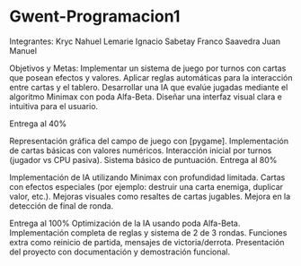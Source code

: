 # Gwent-Programacion1

Integrantes:
Kryc Nahuel
Lemarie Ignacio
Sabetay Franco
Saavedra Juan Manuel


Objetivos y Metas:
Implementar un sistema de juego por turnos con cartas que posean efectos y valores.
Aplicar reglas automáticas para la interacción entre cartas y el tablero.
Desarrollar una IA que evalúe jugadas mediante el algoritmo Minimax con poda Alfa-Beta.
Diseñar una interfaz visual clara e intuitiva para el usuario.


Entrega al 40%

Representación gráfica del campo de juego con [pygame].
Implementación de cartas básicas con valores numéricos.
Interacción inicial por turnos (jugador vs CPU pasiva).
Sistema básico de puntuación.
Entrega al 80%

Implementación de IA utilizando Minimax con profundidad limitada.
Cartas con efectos especiales (por ejemplo: destruir una carta enemiga, duplicar valor, etc.).
Mejoras visuales como resaltes de cartas jugables.
Mejora en la detección de final de ronda.

Entrega al 100%
Optimización de la IA usando poda Alfa-Beta.
Implementación completa de reglas y sistema de 2 de 3 rondas.
Funciones extra como reinicio de partida, mensajes de victoria/derrota.
Presentación del proyecto con documentación y demostración funcional.
